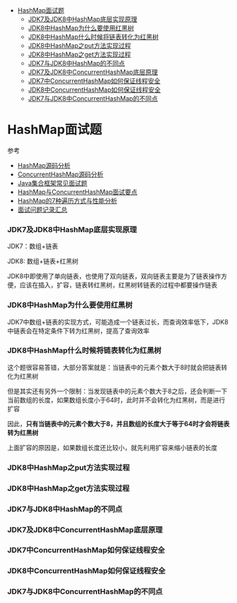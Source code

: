 - [HashMap面试题](#HashMap面试题)
  - [JDK7及JDK8中HashMap底层实现原理](#JDK7及JDK8中HashMap底层实现原理)
  - [JDK8中HashMap为什么要使用红黑树](#JDK8中HashMap为什么要使用红黑树)
  - [JDK8中HashMap什么时候将链表转化为红黑树](#JDK8中HashMap什么时候将链表转化为红黑树)
  - [JDK8中HashMap之put方法实现过程](#JDK8中HashMap之put方法实现过程)
  - [JDK8中HashMap之get方法实现过程](#JDK8中HashMap之get方法实现过程)
  - [JDK7与JDK8中HashMap的不同点](#JDK7与JDK8中HashMap的不同点)
  - [JDK7及JDK8中ConcurrentHashMap底层原理](#JDK7及JDK8中ConcurrentHashMap底层原理)
  - [JDK7中ConcurrentHashMap如何保证线程安全](#JDK7中ConcurrentHashMap如何保证线程安全)
  - [JDK8中ConcurrentHashMap如何保证线程安全](#JDK8中ConcurrentHashMap如何保证线程安全)
  - [JDK7与JDK8中ConcurrentHashMap的不同点](#JDK7与JDK8中ConcurrentHashMap的不同点)

# HashMap面试题

参考
- [HashMap源码分析](应用场景与源码分析/HashMap.md)
- [ConcurrentHashMap源码分析](应用场景与源码分析/ConcurrentHashMap.md)
- [Java集合框架常见面试题](https://github.com/Snailclimb/JavaGuide/blob/master/docs/java/collection/Java%E9%9B%86%E5%90%88%E6%A1%86%E6%9E%B6%E5%B8%B8%E8%A7%81%E9%9D%A2%E8%AF%95%E9%A2%98.md)
- [HashMap与ConcurrentHashMap面试要点](https://www.yuque.com/books/share/9f4576fb-9aa9-4965-abf3-b3a36433faa6/doh8wb)
- [HashMap的7种遍历方式与性能分析](https://mp.weixin.qq.com/s/Zz6mofCtmYpABDL1ap04ow)
- [面试问题记录汇总](https://github.com/peteryuanpan/notebook/issues/85)

### JDK7及JDK8中HashMap底层实现原理

JDK7：数组+链表

JDK8: 数组+链表+红黑树

JDK8中即使用了单向链表，也使用了双向链表，双向链表主要是为了链表操作方便，应该在插入，扩容，链表转红黑树，红黑树转链表的过程中都要操作链表

### JDK8中HashMap为什么要使用红黑树

JDK7中数组+链表的实现方式，可能造成一个链表过长，而查询效率低下，JDK8中链表会在特定条件下转为红黑树，提高了查询效率

### JDK8中HashMap什么时候将链表转化为红黑树

这个题很容易答错，大部分答案就是：当链表中的元素个数大于8时就会把链表转化为红黑树

但是其实还有另外一个限制：当发现链表中的元素个数大于8之后，还会判断一下当前数组的长度，如果数组长度小于64时，此时并不会转化为红黑树，而是进行扩容

因此，**只有当链表中的元素个数大于8，并且数组的长度大于等于64时才会将链表转为红黑树**

上面扩容的原因是，如果数组长度还比较小，就先利用扩容来缩小链表的长度

### JDK8中HashMap之put方法实现过程

### JDK8中HashMap之get方法实现过程

### JDK7与JDK8中HashMap的不同点

### JDK7及JDK8中ConcurrentHashMap底层原理

### JDK7中ConcurrentHashMap如何保证线程安全

### JDK8中ConcurrentHashMap如何保证线程安全

### JDK7与JDK8中ConcurrentHashMap的不同点
